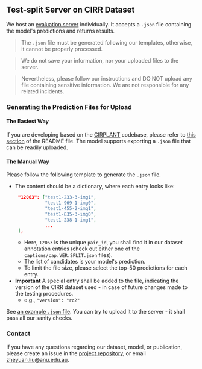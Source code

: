 ## Test-split Server on CIRR Dataset

We host an [evaluation server](http://cirr.cecs.anu.edu.au/) individually. It accepts a `.json` file containing the model's predictions and returns results.

>The `.json` file must be generated following our templates, otherwise, it cannot be properly processed.

>We do not save your information, nor your uploaded files to the server. 

>Nevertheless, please follow our instructions and DO NOT upload any file containing sensitive information. We are not responsible for any related incidents.

### Generating the Prediction Files for Upload

#### The Easiest Way
If you are developing based on the [CIRPLANT](https://github.com/Cuberick-Orion/CIRPLANT) codebase, please refer to [this section](https://github.com/Cuberick-Orion/CIRPLANT#test-split-evaluation) of the README file. The model supports exporting a `.json` file that can be readily uploaded.

#### The Manual Way
Please follow the following template to generate the `.json` file.

 - The content should be a dictionary, where each entry looks like:
   ```json
    "12063": ["test1-233-3-img1", 
              "test1-969-1-img0", 
              "test1-455-2-img1", 
              "test1-835-3-img0", 
              "test1-238-1-img1",
              ...
    ],
   ```
   - Here, `12063` is the unique `pair_id`, you shall find it in our dataset annotation entries (check out either one of the    `captions/cap.VER.SPLIT.json` files).
   - The list of candidates is your model's prediction. 
   - To limit the file size, please select the top-50 predictions for each entry.
 - **Important** A special entry shall be added to the file, indicating the version of the CIRR dataset used - in case of future changes made to the testing procedures.
   - e.g., `"version": "rc2"`

See [an example `.json` file](demo_files/test.rand.v0.json). You can try to upload it to the server - it shall pass all our sanity checks.

### Contact
If you have any questions regarding our dataset, model, or publication, please create an issue in the [project repository](https://github.com/Cuberick-Orion/CIRR/issues), or email [zheyuan.liu@anu.edu.au](mailto:zheyuan.liu@anu.edu.au).